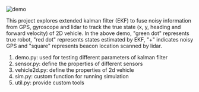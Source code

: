 ![demo](https://github.com/ryanyu512/robot_data_fusion/assets/19774686/7c5f6808-74b0-4991-a02d-83507a01c32a)

This project explores extended kalman filter (EKF) to fuse noisy information from GPS, gyroscope and lidar to track the true state (x, y, heading and forward velocity) of 2D vehicle. In the above demo, "green dot" represents true robot, "red dot" represents states estimated by EKF, "+" indicates noisy GPS and "square" represents beacon location scanned by lidar. 

1. demo.py: used for testing different parameters of kalman filter
2. sensor.py: define the properties of different sensors
3. vehicle2d.py: define the properties of 2d vehicle
4. sim.py: custom function for running simulation
5. util.py: provide custom tools
